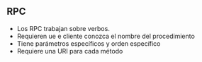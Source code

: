 ## <span class="mysql-color">RPC</span>

- Los RPC trabajan sobre verbos.
- Requieren ue e cliente conozca el nombre del procedimiento
- Tiene parámetros específicos y orden específico
- Requiere una URI para cada método 




